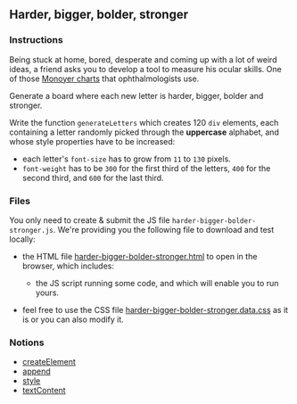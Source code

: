 ## Harder, bigger, bolder, stronger

### Instructions

Being stuck at home, bored, desperate and coming up with a lot of weird ideas, a friend asks you to develop a tool to measure his ocular skills. One of those [Monoyer charts](https://en.wikipedia.org/wiki/Monoyer_chart) that ophthalmologists use.

Generate a board where each new letter is harder, bigger, bolder and stronger.

Write the function `generateLetters` which creates 120 `div` elements, each containing a letter randomly picked through the **uppercase** alphabet, and whose style properties have to be increased:
- each letter's `font-size` has to grow from `11` to `130` pixels.
- `font-weight` has to be `300` for the first third of the letters, `400` for the second third, and `600` for the last third.

### Files

You only need to create & submit the JS file `harder-bigger-bolder-stronger.js`. We're providing you the following file to download and test locally:

- the HTML file [harder-bigger-bolder-stronger.html](./harder-bigger-bolder-stronger.html) to open in the browser, which includes:

  - the JS script running some code, and which will enable you to run yours.

- feel free to use the CSS file [harder-bigger-bolder-stronger.data.css](./harder-bigger-bolder-stronger.data.css) as it is or you can also modify it.

### Notions

- [createElement](https://developer.mozilla.org/en-US/docs/Web/API/Document/createElement)
- [append](https://developer.mozilla.org/en-US/docs/Web/API/ParentNode/append)
- [style](https://developer.mozilla.org/en-US/docs/Web/API/ElementCSSInlineStyle/style)
- [textContent](https://developer.mozilla.org/en-US/docs/Web/API/Node/textContent)
